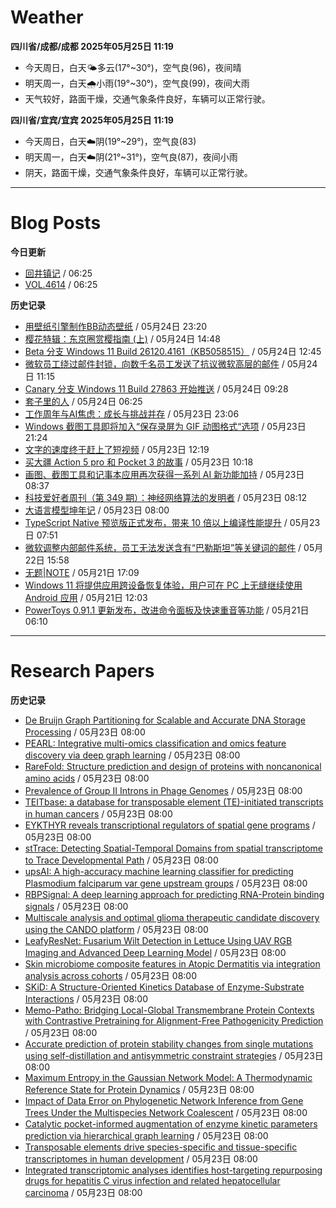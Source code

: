 # Weather
<!--qweather:start-->
**四川省/成都/成都 2025年05月25日 11:19**
- 今天周日，白天🌤️多云(17°~30°)，空气良(96)，夜间晴
- 明天周一，白天🌧️小雨(19°~30°)，空气良(99)，夜间大雨
- 天气较好，路面干燥，交通气象条件良好，车辆可以正常行驶。

**四川省/宜宾/宜宾 2025年05月25日 11:19**
- 今天周日，白天☁️阴(19°~29°)，空气良(83)
- 明天周一，白天☁️阴(21°~31°)，空气良(87)，夜间小雨
- 阴天，路面干燥，交通气象条件良好，车辆可以正常行驶。
<!--qweather:end-->
---
# Blog Posts
<!--rss-blogs:start-->
**今日更新**
- [回井镇记](http://m.wufazhuce.com/article/6801) / 06:25
- [VOL.4614](http://m.wufazhuce.com/one/4765) / 06:25

**历史记录**
- [用壁纸引擎制作BB动态壁纸](https://www.wordpace.com/creating-wallpapers-with-wallpaper-engine/) / 05月24日 23:20
- [樱花特辑：东京圈赏樱指南 (上)](https://song.al/sakura_1) / 05月24日 14:48
- [Beta 分支 Windows 11 Build 26120.4161（KB5058515）](https://windiscover.com/posts/windows-11-build-26120-kb5058515.html) / 05月24日 12:45
- [微软员工绕过邮件封锁，向数千名员工发送了抗议微软高层的邮件](https://windiscover.com/posts/microsoft-employee-bypasses-the-email-block.html) / 05月24日 11:15
- [Canary 分支 Windows 11 Build 27863 开始推送](https://windiscover.com/posts/windows-11-build-27863.html) / 05月24日 09:28
- [套子里的人](http://m.wufazhuce.com/article/6796) / 05月24日 06:25
- [工作周年与AI焦虑：成长与挑战并存](https://innei.in/notes/192) / 05月23日 23:06
- [Windows 截图工具即将加入“保存录屏为 GIF 动图格式“选项](https://windiscover.com/posts/snipping-tool-to-add-save-screen-recordings-as-gif-option.html) / 05月23日 21:24
- [文字的速度终于赶上了短视频](https://1q43.blog/post/11145/) / 05月23日 12:19
- [买大疆 Action 5 pro 和 Pocket 3 的故事](https://www.ntiy.com/2292.html) / 05月23日 10:18
- [画图、截图工具和记事本应用再次获得一系列 AI 新功能加持](https://windiscover.com/posts/paint-snipping-tool-notepad-got-a-series-of-new-ai-features.html) / 05月23日 08:37
- [科技爱好者周刊（第 349 期）：神经网络算法的发明者](http://www.ruanyifeng.com/blog/2025/05/weekly-issue-349.html) / 05月23日 08:12
- [大语言模型坤年记](https://yufree.cn/cn/2025/05/23/llm-kun-year-summary/) / 05月23日 08:00
- [TypeScript Native  预览版正式发布，带来 10 倍以上编译性能提升](https://windiscover.com/posts/typescript-native-is-now-available.html) / 05月23日 07:51
- [微软调整内部邮件系统，员工无法发送含有“巴勒斯坦”等关键词的邮件](https://windiscover.com/posts/microsoft-internal-email-system-changes-block-palestine-gaza-emails.html) / 05月22日 15:58
- [无题|NOTE](https://hp-l.github.io/2025/05/21/170905/) / 05月21日 17:09
- [Windows 11 将提供应用跨设备恢复体验，用户可在 PC 上无缝继续使用 Android 应用](https://windiscover.com/posts/windows-11-cross-device-resume-experience-android-app-windows.html) / 05月21日 12:03
- [PowerToys 0.91.1 更新发布，改进命令面板及快速重音等功能](https://windiscover.com/posts/powertoys-0-91-1-update-fixes-cmdpal-workspaces-and-quick-accent.html) / 05月21日 06:10
<!--rss-blogs:end-->
---
# Research Papers
<!--rss-papers:start-->
**历史记录**
- [De Bruijn Graph Partitioning for Scalable and Accurate DNA Storage Processing](https://www.biorxiv.org/content/10.1101/2025.05.19.654814v1?rss=1) / 05月23日 08:00
- [PEARL: Integrative multi-omics classification and omics feature discovery via deep graph learning](https://www.biorxiv.org/content/10.1101/2025.05.19.654754v1?rss=1) / 05月23日 08:00
- [RareFold: Structure prediction and design of proteins with noncanonical amino acids](https://www.biorxiv.org/content/10.1101/2025.05.19.654846v1?rss=1) / 05月23日 08:00
- [Prevalence of Group II Introns in Phage Genomes](https://www.biorxiv.org/content/10.1101/2025.05.22.655115v1?rss=1) / 05月23日 08:00
- [TEITbase: a database for transposable element (TE)-initiated transcripts in human cancers](https://www.biorxiv.org/content/10.1101/2025.05.19.654796v1?rss=1) / 05月23日 08:00
- [EYKTHYR reveals transcriptional regulators of spatial gene programs](https://www.biorxiv.org/content/10.1101/2025.05.19.654884v1?rss=1) / 05月23日 08:00
- [stTrace: Detecting Spatial-Temporal Domains from spatial transcriptome to Trace Developmental Path](https://www.biorxiv.org/content/10.1101/2025.05.19.654812v1?rss=1) / 05月23日 08:00
- [upsAI: A high-accuracy machine learning classifier for predicting Plasmodium falciparum var gene upstream groups](https://www.biorxiv.org/content/10.1101/2025.05.19.654848v1?rss=1) / 05月23日 08:00
- [RBPSignal: A deep learning approach for predicting RNA-Protein binding signals](https://www.biorxiv.org/content/10.1101/2025.05.19.654811v1?rss=1) / 05月23日 08:00
- [Multiscale analysis and optimal glioma therapeutic candidate discovery using the CANDO platform](https://www.biorxiv.org/content/10.1101/2025.05.19.654757v1?rss=1) / 05月23日 08:00
- [LeafyResNet: Fusarium Wilt Detection in Lettuce Using UAV RGB Imaging and Advanced Deep Learning Model](https://www.biorxiv.org/content/10.1101/2025.05.21.655416v1?rss=1) / 05月23日 08:00
- [Skin microbiome composite features in Atopic Dermatitis via integration analysis across cohorts](https://www.biorxiv.org/content/10.1101/2025.05.18.653690v1?rss=1) / 05月23日 08:00
- [SKiD: A Structure-Oriented Kinetics Database of Enzyme-Substrate Interactions](https://www.biorxiv.org/content/10.1101/2025.05.18.654770v1?rss=1) / 05月23日 08:00
- [Memo-Patho: Bridging Local-Global Transmembrane Protein Contexts with Contrastive Pretraining for Alignment-Free Pathogenicity Prediction](https://www.biorxiv.org/content/10.1101/2025.05.18.654712v1?rss=1) / 05月23日 08:00
- [Accurate prediction of protein stability changes from single mutations using self-distillation and antisymmetric constraint strategies](https://www.biorxiv.org/content/10.1101/2025.05.18.654422v1?rss=1) / 05月23日 08:00
- [Maximum Entropy in the Gaussian Network Model: A Thermodynamic Reference State for Protein Dynamics](https://www.biorxiv.org/content/10.1101/2025.05.18.654696v1?rss=1) / 05月23日 08:00
- [Impact of Data Error on Phylogenetic Network Inference from Gene Trees Under the Multispecies Network Coalescent](https://www.biorxiv.org/content/10.1101/2025.05.18.654708v1?rss=1) / 05月23日 08:00
- [Catalytic pocket-informed augmentation of enzyme kinetic parameters prediction via hierarchical graph learning](https://www.biorxiv.org/content/10.1101/2025.05.18.654694v1?rss=1) / 05月23日 08:00
- [Transposable elements drive species-specific and tissue-specific transcriptomes in human development](https://www.biorxiv.org/content/10.1101/2025.05.19.654775v1?rss=1) / 05月23日 08:00
- [Integrated transcriptomic analyses identifies host-targeting repurposing drugs for hepatitis C virus infection and related hepatocellular carcinoma](https://www.biorxiv.org/content/10.1101/2025.05.17.654645v1?rss=1) / 05月23日 08:00
<!--rss-papers:end-->
